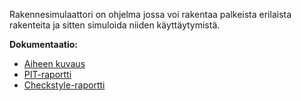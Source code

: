﻿Rakennesimulaattori on ohjelma jossa voi rakentaa palkeista erilaista rakenteita ja sitten simuloida niiden käyttäytymistä.

**Dokumentaatio:**

 
* [ Aiheen kuvaus](dokumentaatio/aiheenKuvausJaRakenne.md)
* [ PIT-raportti](dokumentaatio/201606022354/index.html)
* [ Checkstyle-raportti](dokumentaatio/checkstyle.html)
